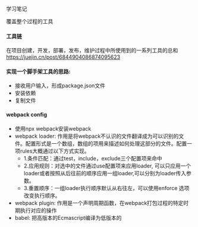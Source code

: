 学习笔记

覆盖整个过程的工具
#### 工具链
在项目创建，开发，部署，发布，维护过程中所使用到的一系列工具的总和
https://juejin.cn/post/6844904086874095623

#### 实现一个脚手架工具的思路:
- 接收用户输入，形成package.json文件
- 安装依赖
- 复制文件

#### webpack config
- 使用npx webpack安装webpack
- webpack loader: 作用是将webpack不认识的文件翻译成为可以识别的文件。配置形式是一个数组，数组的项用来描述如何处理这部分的文件。配置一项rules大概通过以下方式实现。
    - 1.条件匹配：通过test，include，exclude三个配置项来命中
    - 2.应用规则：对选中的文件通过use配置项来应用loader, 可以只应用一个loader或者按照从后往前的顺序应用一组loader,可以分别为loader传入参数。
    - 3.重置顺序：一组loader执行顺序默认从右往左，可以使用enforce 选项改变执行顺序。
- webpack plugin: 作用是一个声明周期函数，在webpack打包过程的特定时期执行对应的操作
- babel: 把高版本的Ecmascript编译为低版本的